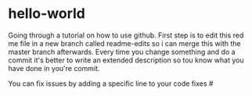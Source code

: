 # hello-world
Going through a tutorial on how to use github.
First step is to edit this red me file in a new branch called readme-edits so i can merge this with the master branch afterwards.
Every time you change something and do a commit it's better to write an extended description so tou know what you have done in you're commit.

You can fix issues by adding a specific line to your code fixes #<issue nr.>
